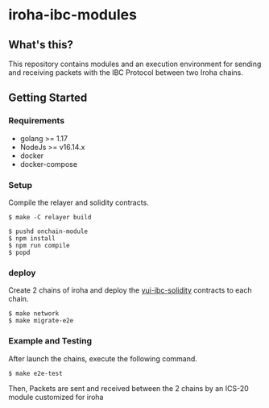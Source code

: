 # iroha-ibc-modules

## What's this?
This repository contains modules and an execution environment for sending and receiving packets with the IBC Protocol between two Iroha chains.

## Getting Started

### Requirements
- golang >= 1.17
- NodeJs >= v16.14.x
- docker
- docker-compose


### Setup
Compile the relayer and solidity contracts.
```shell
$ make -C relayer build

$ pushd onchain-module 
$ npm install 
$ npm run compile
$ popd
```

### deploy
Create 2 chains of iroha and deploy the [yui-ibc-solidity](https://github.com/hyperledger-labs/yui-ibc-solidity) contracts to each chain.
```shell
$ make network
$ make migrate-e2e
```

### Example and Testing
After launch the chains, execute the following command.
```shell
$ make e2e-test
```
Then, Packets are sent and received between the 2 chains by an ICS-20 module customized for iroha
